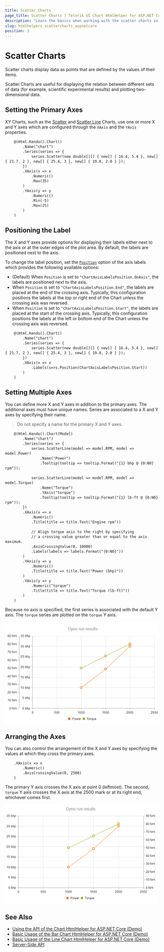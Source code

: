 ```yaml
---
title: Scatter Charts
page_title: Scatter Charts | Telerik UI Chart HtmlHelper for ASP.NET Core
description: "Learn the basics when working with the scatter charts in the Telerik UI for ASP.NET Core suite."
slug: htmlhelpers_scattercharts_aspnetcore
position: 3
---
```


# Scatter Charts

Scatter charts display data as points that are defined by the values of their items.

Scatter Charts are useful for displaying the relation between different sets of data (for example, scientific experimental results) and plotting two-dimensional data.

## Setting the Primary Axes

XY Charts, such as the [Scatter](https://demos.telerik.com/aspnet-core/scatter-charts/index) and [Scatter Line](https://demos.telerik.com/aspnet-core/scatter-charts/scatter-line) Charts, use one or more X and Y axes which are configured through the `XAxis` and the `YAxis` properties.

```
    @(Html.Kendo().Chart()
        .Name("chart")
        .Series(series => {
            series.Scatter(new double[][] { new[] { 16.4, 5.4 }, new[] { 21.7, 2 }, new[] { 25.4, 3 }, new[] { 19.0, 2.0 } });
        })
        .XAxis(x => x
            .Numeric()
            .Max(35)
        )
        .YAxis(y => y
            .Numeric()
            .Min(-5)
            .Max(25)
        )
    )
```

## Positioning the Label

The X and Y axes provide options for displaying their labels either next to the axis or at the outer edges of the plot area. By default, the labels are positioned next to the axis.

To change the label position, set the [`Position`](/api//Kendo.Mvc.UI.Fluent/ChartXAxisLabelsSettingsBuilder#positionkendomvcuichartaxislabelsposition) option of the axis labels which provides the following available options:

* (Default) When `Position` is set to `"ChartAxisLabelsPosition.OnAxis"`, the labels are positioned next to the axis.
* When `Position` is set to `"ChartAxisLabelsPosition.End"`, the labels are placed at the end of the crossing axis. Typically, this configuration positions the labels at the top or right end of the Chart unless the crossing axis was reversed.
* When `Position` is set to `"ChartAxisLabelsPosition.Start"`, the labels are placed at the start of the crossing axis. Typically, this configuration positions the labels at the left or bottom end of the Chart unless the crossing axis was reversed.

```
    @(Html.Kendo().Chart()
        .Name("chart")
        .Series(series => {
            series.Scatter(new double[][] { new[] { 16.4, 5.4 }, new[] { 21.7, 2 }, new[] { 25.4, 3 }, new[] { 19.0, 2.0 } });
        })
        .XAxis(x => x
            .Labels(s=>s.Position(ChartAxisLabelsPosition.Start))
        )
    )
```

## Setting Multiple Axes

You can define more X and Y axes in addition to the primary axes. The additional axes must have unique names. Series are associated to a X and Y axes by specifying their name.

> Do not specify a name for the primary X and Y axes.

```
    @(Html.Kendo().Chart(Model)
        .Name("chart")
        .Series(series => {
            series.ScatterLine(model => model.RPM, model => model.Power)
                .Name("Power")
                .Tooltip(tooltip => tooltip.Format("{1} bhp @ {0:N0} rpm"));

            series.ScatterLine(model => model.RPM, model => model.Torque)
                .Name("Torque")
                .YAxis("torque")
                .Tooltip(tooltip => tooltip.Format("{1} lb-ft @ {0:N0} rpm"));
        })
        .XAxis(x => x
            .Numeric()
            .Title(title => title.Text("Engine rpm"))

            // Align torque axis to the right by specifying
            // a crossing value greater than or equal to the axis maximum.
            .AxisCrossingValue(0, 10000)
            .Labels(labels => labels.Format("{0:N0}"))
        )
        .YAxis(y => y
            .Numeric()
            .Title(title => title.Text("Power (bhp)"))
        )
        .YAxis(y => y
            .Numeric("torque")
            .Title(title => title.Text("Torque (lb-ft)"))
        )
    )
```

Because no axis is specified, the first series is associated with the default Y axis. The `torque` series are plotted on the `torque` Y axis.

![A Scatter Chart with multiple axes](../images/chart-scatter-line-multiple-axes.png)

## Arranging the Axes

You can also control the arrangement of the X and Y axes by specifying the values at which they cross the primary axes.

```
    .XAxis(x => x
        .Numeric()
        .AxisCrossingValue(0, 2500)
    )
```

The primary Y axis crosses the X axis at point 0 (leftmost). The second, `torque` Y axis crosses the X axis at the 2500 mark or at its right end, whichever comes first.

![A Scatter Line Chart with customized axis crossing value](../images/chart-scatter-line-axis-crossing-value.png)

## See Also

* [Using the API of the Chart HtmlHelper for ASP.NET Core (Demo)](https://demos.telerik.com/aspnet-core/chart-api/index)
* [Basic Usage of the Bar Chart HtmlHelper for ASP.NET Core (Demo)](https://demos.telerik.com/aspnet-core/bar-charts/index)
* [Basic Usage of the Line Chart HtmlHelper for ASP.NET Core (Demo)](https://demos.telerik.com/aspnet-core/line-charts/index)
* [Server-Side API](/api/chart)
